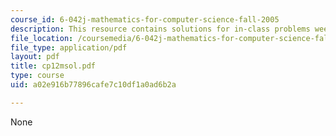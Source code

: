 ```yaml
---
course_id: 6-042j-mathematics-for-computer-science-fall-2005
description: This resource contains solutions for in-class problems week 12, monday.
file_location: /coursemedia/6-042j-mathematics-for-computer-science-fall-2005/a02e916b77896cafe7c10df1a0ad6b2a_cp12msol.pdf
file_type: application/pdf
layout: pdf
title: cp12msol.pdf
type: course
uid: a02e916b77896cafe7c10df1a0ad6b2a

---
```

None